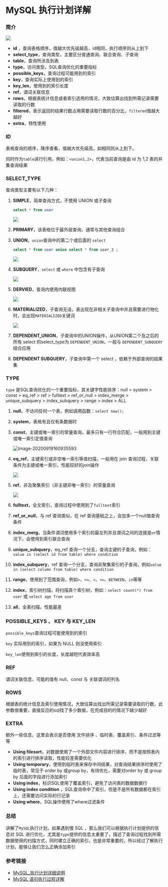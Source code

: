 # MySQL 执行计划详解


### 简介

![](https://cdn.jsdelivr.net/gh/Janyd/blog-images/imgs/20200919151542.png)

* **id** ，查询表格顺序，值越大优先级越高，id相同，执行顺序则从上到下
* **select_type**，查询类型，主要区分普通查询、联合查询、子查询
* **table**，查询所涉及到表
* **type**，访问类型，SQL查询优化的重要指标
* **possible_keys**，查询过程可能用到的索引
* **key**，查询实际上使用到的索引
* **key_len**，使用到的索引长度
* **ref**，谓词关联信息
* **rows**，根据表统计信息或者索引选用的情况，大致估算出找到所需记录需要读取的行数
* **filtered**，表示返回的结果行数占用需要读取行数的百分比，`filtered`值越大越好
* **extra**，特性使用

### ID

表格查询的顺序，降序查看，值越大优先级高，如相同则从上到下。

同时作为`table`进行引用，例如：`<union1,2>`，代表当前查询是由 id 为 1,2 表的并集查询结果



### SELECT_TYPE

查询类型主要有以下几种：

1. **SIMPLE**，简单查询方式，不使用 UNION 或子查询

   ```sql
   select * from user
   ```

   

   ![](https://cdn.jsdelivr.net/gh/Janyd/blog-images/imgs/20200919153454.png)

2. **PRIMARY**，该表格位于最外层查询，通常与其他查询组合

3. **UNION**，`union`查询中的第二个或后面的 `select`

   ```sql
   select * from user union select * from user_2 ;
   ```

   

   ![](https://cdn.jsdelivr.net/gh/Janyd/blog-images/imgs/20200919153907.png)

4. **SUBQUERY**，`select` 或 `where` 中包含有子查询

   ![](https://cdn.jsdelivr.net/gh/Janyd/blog-images/imgs/20200919154427.png)

5. **DERVIED**，查询内使用内联视图

   ![](https://cdn.jsdelivr.net/gh/Janyd/blog-images/imgs/20200919154811.png)

6. **MATERIALIZED**，子查询无话，表出现在非相关子查询中并且需要进行物化时，会出现`MATERIALIZED`关键词

   ![](https://cdn.jsdelivr.net/gh/Janyd/blog-images/imgs/20200919155645.png)

7. **DEPENDENT_UNION**，子查询中的UNION操作，从UNION第二个及之后的所有 select 的select_type为 `DEPENDENT_UNION`，一般与 `DEPENDENT_SUBQUERY`结合应用

8. **DEPENDENT SUBQUERY**，子查询中第一个 select ，依赖于外部查询的结果集



### TYPE

`type` 是SQL查询优化的一个重要指标，其关键字性能排序：null > system > const > eq_ref > ref > fulltext > ref_or_null > index_merge > unique_subquery > index_subquery > range > index > ALL

1. **null**，不访问任何一个表，例如调用函数：`select now();`

2. **system**，表格有且仅有条数据时

3. **const**，主键或唯一索引的常量查询，最多只有一行符合匹配，一般用到主键或唯一索引定值查询

   ![image-20200919160935593](C:\Users\a3139\AppData\Roaming\Typora\typora-user-images\image-20200919160935593.png)

4. **eq_ref**，主键索引或非空唯一索引等值扫描，一般用在 join 查询过程，关联条件为主键或唯一索引，性能较好的join操作

   ![](https://cdn.jsdelivr.net/gh/Janyd/blog-images/imgs/20200919161110.png)

5. **ref**，非及聚集索引（非主键非唯一索引）的常量查询

   ![](https://cdn.jsdelivr.net/gh/Janyd/blog-images/imgs/20200919161332.png)

6. **fulltext**，全文索引，查询过程中使用到了`fulltext`索引

7. **ref_or_null**，与 ref 查询类似，在 ref 查询基础之上，会加多一个null值查询条件

8. **index_merg**，当条件谓词使用多个索引的最左列并且谓词之间的连接是`or`情况下，会使用到索引联合查询

9. **unique_subquery**，eq_ref 查询一个分支，查询主键的子查询，例如：`value in (select id from table) where condition`

10. **index_subquery**，ref 查询一个分支，查询非聚集索引的子查询，例如`value in (select column from table) where condition`

11. **range**，使用到了范围查询，例如`>`、`>=`、`<`、`<=`、`BETWEEN`、`in`等等

12. **index**，索引树扫描，将扫描真个索引树，例如：`select count(*) from user` 或 `select age from user`

13. **all**，全表扫描，性能最差



### POSSIBLE_KEYS 、 KEY 与 KEY_LEN

`possible_keys`查询过程可能使用到的索引

`key` 实际用到的索引，如果为 NULL 则没使用索引

`key_len`使用到索引的长度，长度越短代表效率高



### REF

谓词关联信息，可能的值有 null、const 与 关联谓词的列名



### ROWS

根据表的统计信息及索引使用情况，大致估算出找出所需记录需要读取的行数，此参数很重要，直接反应的sql找了多少数据，在完成目的的情况下越少越好



### EXTRA

额外一些信息，这里会表示是否使用 文件排序 、临时表、覆盖索引、条件过滤等等

* **Using filesort**，对数据使用了一个外部文件内容进行排序，而不是按照表内的索引进行排序读取，性能较差需要优化
* **Using temporary**，使用到临时表来保存中间结果，对查询结果排序时使用了临时表，常见于 order by 或group by，有待优化，需要对order by 或 group by 后面的字段进行添加索引
* **Using index**，标识SQL使用了覆盖索引，避免了访问表的数据数据行
* **Using index condition** ，SQL查询命中了索引，但是不是所有数据都在索引上，还需要访问实际的行记录
* **Using where**，SQL操作使用了where过滤条件



### 总结

讲解了`MySQL`执行计划，如果遇到慢 SQL ，那么我们可以根据执行计划提供的信息对 SQL 进行优化，尤其是`type`提供的信息太重要了，描述了查询过程找到所需数据使用的扫描方式，同时建立正确的索引，也是非常重要的，所以经过了解执行计划，能够让我们怎么正确添加索引

### 参考链接

* [MySQL_执行计划详细说明](https://www.cnblogs.com/deityjian/p/11951436.html)
* [MySQL 语句执行过程详解](https://www.yuque.com/yinjianwei/vyrvkf/ri4ks7)
